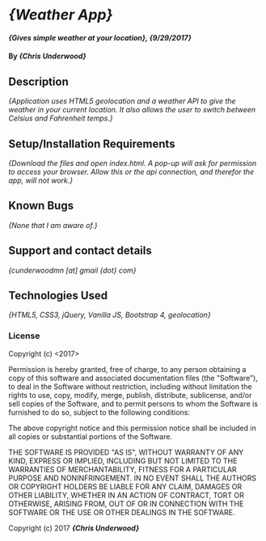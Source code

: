 # _{Weather App}_

#### _{Gives simple weather at your location}, {9/29/2017}_

#### By _**{Chris Underwood}**_

## Description

_{Application uses HTML5 geolocation and a weather API to give the weather in your current location. It also allows the user to switch between Celsius and Fahrenheit temps.}_

## Setup/Installation Requirements

_{Download the files and open index.html. A pop-up will ask for permission to access your browser. Allow this or the api connection, and therefor the app, will not work.}_

## Known Bugs

_{None that I am aware of.}_

## Support and contact details

_{cunderwoodmn [at] gmail {dot} com}_

## Technologies Used

_{HTML5, CSS3, jQuery, Vanilla JS, Bootstrap 4, geolocation}_

### License

Copyright (c) <2017> <Chris Underwood>

Permission is hereby granted, free of charge, to any person obtaining a copy of this software and associated documentation files (the "Software"), to deal in the Software without restriction, including without limitation the rights to use, copy, modify, merge, publish, distribute, sublicense, and/or sell copies of the Software, and to permit persons to whom the Software is furnished to do so, subject to the following conditions:

The above copyright notice and this permission notice shall be included in all copies or substantial portions of the Software.

THE SOFTWARE IS PROVIDED "AS IS", WITHOUT WARRANTY OF ANY KIND, EXPRESS OR IMPLIED, INCLUDING BUT NOT LIMITED TO THE WARRANTIES OF MERCHANTABILITY, FITNESS FOR A PARTICULAR PURPOSE AND NONINFRINGEMENT. IN NO EVENT SHALL THE AUTHORS OR COPYRIGHT HOLDERS BE LIABLE FOR ANY CLAIM, DAMAGES OR OTHER LIABILITY, WHETHER IN AN ACTION OF CONTRACT, TORT OR OTHERWISE, ARISING FROM, OUT OF OR IN CONNECTION WITH THE SOFTWARE OR THE USE OR OTHER DEALINGS IN THE SOFTWARE.

Copyright (c) 2017 **_{Chris Underwood}_**
